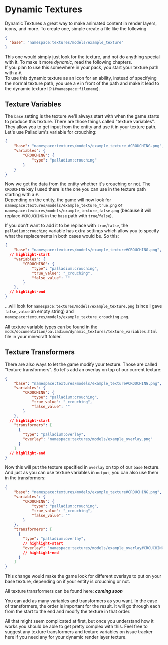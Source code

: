 # Dynamic Textures

Dynamic Textures a great way to make animated content in render layers, icons, and more. To create one, simple create a file like the following

```json title="assets/<namespace>/palladium/dynamic_textures/<filename>.json"
{
  "base": "namespace:textures/models/example_texture"
}
```
This one would simply just look for the texture, and not do anything special with it. To make it more *dynamic*, read the following chapters.  
If you plan to use this somewhere in your pack, you start your texture path with a `#`.  
To use this dynamic texture as an icon for an ability, instead of specifying the normal texture path, you use a `#` in
front of the path and make it lead to the dynamic texture ID (`#namespace:filename`).


## Texture Variables

The `base` setting is the texture we'll always start with when the game starts to produce this texture. There are those things called "texture variables". They allow you to get input from the entity and use it in your texture path. Let's use Palladium's variable for crouching:
```json
{
    "base": "namespace:textures/models/example_texture_#CROUCHING.png",
    "variables": {
        "CROUCHING": {
            "type": "palladium:crouching"
        }
    }
}
```
Now we get the data from the entity whether it's crouching or not. The `CROUCHING` key I used there is the one you can
use in the texture path starting with a `#`.  
Depending on the entity, the game will now look for `namespace:textures/models/example_texture_true.png` or
`namespace:textures/models/example_texture_false.png` (because it will replace `#CROUCHING` in the `base` path with `true`/`false`). 

If you don't want to add it to be replace with `true`/`false`, the `palladium:crouching` variable has extra settings which allow you to specify what the replacements in both cases would be. So this:

```json
{
    "base": "namespace:textures/models/example_texture#CROUCHING.png",
  // highlight-start
    "variables": {
        "CROUCHING": {
            "type": "palladium:crouching",
            "true_value": "_crouching",
            "false_value": ""
        }
    },
  // highlight-end
}
```
...will look for `namespace:textures/models/example_texture.png` (since I gave `false_value` an empty string) and `namespace:textures/models/example_texture_crouching.png`.

All texture variable types can be found in the `mods/documentation/palladium/dynamic_textures/texture_variables.html` file in your minecraft folder.

## Texture Transformers

There are also ways to let the game modify your texture. Those are called "texture transformers". So let's add an overlay on top of our current texture:

```json
{
    "base": "namespace:textures/models/example_texture#CROUCHING.png",
    "variables": {
        "CROUCHING": {
            "type": "palladium:crouching",
            "true_value": "_crouching",
            "false_value": ""
        }
    },
  // highlight-start
    "transformers": [
      {
        "type": "palladium:overlay",
        "overlay": "namespace:textures/models/example_overlay.png"
      }
    ]
  // highlight-end
}
```

Now this will put the texture specified in `overlay` on top of our `base` texture.   
And just as you can use texture variables in `output`, you can also use them in the transformers:

```json
{
    "base": "namespace:textures/models/example_texture#CROUCHING.png",
    "variables": {
        "CROUCHING": {
            "type": "palladium:crouching",
            "true_value": "_crouching",
            "false_value": ""
        }
    },
    "transformers": [
      {
        "type": "palladium:overlay",
        // highlight-start
        "overlay": "namespace:textures/models/example_overlay#CROUCHING.png",
        // highlight-end
      }
    ]
}
```

This change would make the game look for different overlays to put on your base texture, depending on if your entity is crouching or not.

All texture transformers can be found here: **_coming soon_**



You can add as many variables and transformers as you want. In the case of transformers, the order is important for the result. It will go through each from the start to the end and modify the texture in that order.

All that might seem complicated at first, but once you understand how it works you should be able to get pretty complex with this. Feel free to suggest any texture transformers and texture variables on issue tracker here if you need any for your dynamic render layer texture.